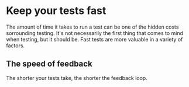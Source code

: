 # Keep your tests fast

The amount of time it takes to run a test can be one of the hidden
costs sorrounding testing. It's not necessarily the first thing that
comes to mind when testing, but it should be. Fast tests are more
valuable in a variety of factors.

## The speed of feedback

The shorter your tests take, the shorter the feedback loop.

##
